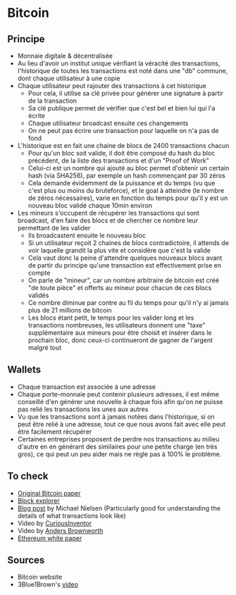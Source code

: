# Bitcoin

## Principe

* Monnaie digitale & décentralisée
* Au lieu d'avoir un institut unique vérifiant la véracité des transactions, l'historique de toutes les transactions est noté dans une "db" commune, dont chaque utilisateur à une copie
* Chaque utilisateur peut rajouter des transactions à cet historique
  * Pour cela, il utilise sa clé privée pour générer une signature à partir de la transaction
  * Sa clé publique permet de vérifier que c'est bel et bien lui qui l'a écrite
  * Chaque utilisateur broadcast ensuite ces changements
  * On ne peut pas écrire une transaction pour laquelle on n'a pas de fond
* L'historique est en fait une chaine de blocs de 2400 transactions chacun
  * Pour qu'un bloc soit valide, il doit être composé du hash du bloc précédent, de la liste des transactions et d'un "Proof of Work"
  * Celui-ci est un nombre qui ajouté au bloc permet d'obtenir un certain hash \(via SHA256\), par exemple un hash commençant par 30 zéros
  * Cela demande évidemment de la puissance et du temps \(vu que c'est plus ou moins du bruteforce\), et le goal à atteindre \(le nombre de zéros nécessaires\), varie en fonction du temps pour qu'il y est un nouveau bloc validé chaque 10min environ
* Les mineurs s'occupent de récupérer les transactions qui sont broadcast, d'en faire des blocs et de chercher ce nombre leur permettant de les valider
  * Ils broadcastent ensuite le nouveau bloc
  * Si un utilisateur reçoit 2 chaines de blocs contradictoire, il attends de voir laquelle grandit la plus vite et considère que c'est la valide
  * Cela vaut donc la peine d'attendre quelques nouveaux blocs avant de partir du principe qu'une transaction est effectivement prise en compte
  * On parle de "mineur", car un nombre arbitraire de bitcoin est créé "de toute pièce" et offerts au mineur pour chacun de ces blocs validés
  * Ce nombre diminue par contre au fil du temps pour qu'il n'y ai jamais plus de 21 millions de bitcoin
  * Les blocs étant petit, le temps pour les valider long et les transactions nombreuses, les utilisateurs donnent une "taxe" supplémentaire aux mineurs pour être choisit et insérer dans le prochain bloc, donc ceux-ci continueront de gagner de l'argent malgré tout

## Wallets

* Chaque transaction est associée à une adresse
* Chaque porte-monnaie peut contenir plusieurs adresses, il est même conseillé d'en générer une nouvelle à chaque fois afin qu'on ne puisse pas relié les transactions les unes aux autres
* Vu que les transactions sont à jamais notées dans l'historique, si on peut être relié à une adresse, tout ce que nous avons fait avec elle peut être facilement récupérer
* Certaines entreprises proposent de perdre nos transactions au milieu d'autre en en générant des similaires pour une petite charge \(en très gros\), ce qui peut un peu aider mais ne règle pas à 100% le problème.

## To check

* [Original Bitcoin paper](https://bitcoin.org/bitcoin.pdf) 
* [Block explorer](https://blockexplorer.com/)
* [Blog post](https://goo.gl/BW1RV3) by Michael Nielsen \(Particularly good for understanding the details of what transactions look like\)
* Video by [CuriousInventor](https://youtu.be/Lx9zgZCMqXE)
* Video by [Anders Brownworth](https://youtu.be/_160oMzblY8)
* [Ethereum white paper](https://goo.gl/XXZddT)

## Sources

* Bitcoin website
* 3Blue1Brown's [video](https://www.youtube.com/watch?v=bBC-nXj3Ng4)

## 

